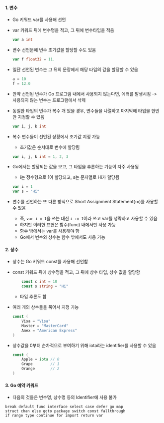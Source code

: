 #### 1. 변수

- Go 키워드 var를 사용해 선언
- var 키워드 뒤에 변수명을 적고, 그 뒤에 변수타입을 적음
    ``` go
    var a int
    ```

- 변수 선언문에 변수 초기값을 할당할 수도 있음
    ``` go
    var f float32 = 11.
    ```

- 일단 선언된 변수는 그 뒤의 문장에서 해당 타입의 값을 할당할 수 있음
    ``` go
    a = 10
    f = 12.0
    ```

- 만약 선언된 변수가 Go 프로그램 내에서 사용되지 않는다면, 에러를 발생시킴
    -> 사용되지 않는 변수는 프로그램에서 삭제

- 동일한 타입의 변수가 복수 개 있을 경우, 변수들을 나열하고 마지막에 타입을 한번만 지정할 수 있음
    ``` go
    var i, j, k int
    ```

- 복수 변수들이 선언된 상황에서 초기값 지정 가능
    - 초기값은 순서대로 변수에 할당됨
    ``` go
    var i, j, k int = 1, 2, 3
    ```

- Go에서는 할당되는 값을 보고, 그 타입을 추론하는 기능이 자주 사용됨
    - i는 정수형으로 1이 할당되고, s는 문자열로 Hi가 할당됨
    ``` go
    var i = 1
    var s = "Hi"
    ```

- 변수를 선언하는 또 다른 방식으로 Short Assignment Statement(:=)를 사용할 수 있음
    - 즉, `var i = 1`을 쓰는 대신 `i := 1`이라 쓰고 var를 생략하고 사용할 수 있음
    - 하지만 이러한 표현은 함수(func) 내에서만 사용 가능
    - 함수 밖에서는 var를 사용해야 함
    - Go에서 변수와 상수는 함수 밖에서도 사용 가능

#### 2. 상수
- 상수는 Go 키워드 const를 사용해 선언함
- const 키워드 뒤에 상수명을 적고, 그 뒤에 상수 타입, 상수 값을 할당함
    ``` go
        const c int = 10
        const s string = "Hi"
    ```
    - 타입 추론도 함

- 여러 개의 상수들을 묶어서 지정 가능
    ``` go
    const (
        Visa = "Visa"
        Master = "MasterCard"
        Amex = "American Express"
    )
    ```

- 상수값을 0부터 순차적으로 부여하기 위해 iota라는 identifier를 사용할 수 있음
    ``` go
    const (
        Apple = iota // 0
        Grape        // 1
        Orange       // 2
    )
    ```

#### 3. Go 예약 키워드
- 다음의 것들은 변수명, 상수명 등의 Identifier에 사용 불가
```
break default func interface select case defer go map
struct chan else goto package switch const fallthrough
if range type continue for import return var
```
